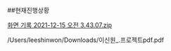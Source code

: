 ##현재진행상황

[화면 기록 2021-12-15 오전 3.43.07.zip](https://github.com/LeeShinwon/OSS_mninitest/files/7714037/2021-12-15.3.43.07.zip)

/Users/leeshinwon/Downloads/이신원_.프로젝트pdf.pdf
